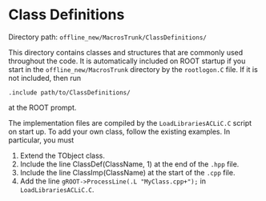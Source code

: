 # Class Definitions

Directory path: `offline_new/MacrosTrunk/ClassDefinitions/`

This directory contains classes and structures that are commonly used throughout
the code. It is automatically included on ROOT startup if you start in the `offline_new/MacrosTrunk` directory
by the `rootlogon.C` file. If it is not included, then run

```
.include path/to/ClassDefinitions/
``` 
at the ROOT prompt.

The implementation files are compiled by the `LoadLibrariesACLiC.C` script on start up.
To add your own class, follow the existing examples. In particular, you must
 1. Extend the TObject class.
 2. Include the line ClassDef(ClassName, 1) at the end of the `.hpp` file.
 3. Include the line ClassImp(ClassName) at the start of the `.cpp` file.
 4. Add the line `gROOT->ProcessLine(.L "MyClass.cpp+");` in `LoadLibrariesACLiC.C`.